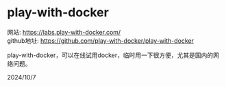 # play-with-docker

网站: https://labs.play-with-docker.com/  
github地址: https://github.com/play-with-docker/play-with-docker  

play-with-docker，可以在线试用docker，临时用一下很方便，尤其是国内的网络问题。  


2024/10/7  

